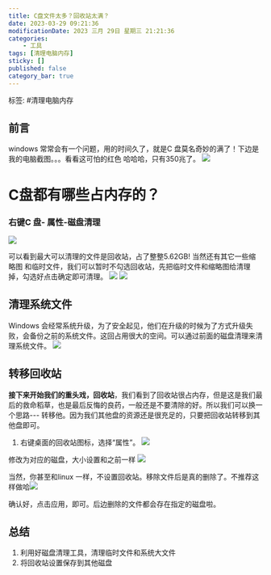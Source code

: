 ```yaml
---
title: C盘文件太多？回收站太满？
date: 2023-03-29 09:21:36
modificationDate: 2023 三月 29日 星期三 21:21:36
categories: 
	- 工具
tags: [清理电脑内存]
sticky: []
published: false
category_bar: true
---
```

标签: #清理电脑内存 

## 前言
windows 常常会有一个问题，用的时间久了，就是C 盘莫名奇妙的满了！下边是我的电脑截图。。。看看这可怕的红色 哈哈哈，只有350兆了。
![](../../imgs/Pasted%20image%2020230329212555.png)
# C盘都有哪些占内存的？

### 右键C 盘- 属性-磁盘清理

![](../../imgs/Pasted%20image%2020230329212806.png)



可以看到最大可以清理的文件是回收站，占了整整5.62GB! 当然还有其它一些缩略图 和临时文件，我们可以暂时不勾选回收站，先把临时文件和缩略图给清理掉，勾选好点击确定即可清理。
![](../../imgs/Pasted%20image%2020230329212854.png)
![](../../imgs/Pasted%20image%2020230329213429.png)
## 清理系统文件
  Windows 会经常系统升级，为了安全起见，他们在升级的时候为了方式升级失败，会备份之前的系统文件。这回占用很大的空间。可以通过前面的磁盘清理来清理系统文件。
  ![](../../imgs/Pasted%20image%2020230329213806.png)

## 转移回收站
**接下来开始我们的重头戏，回收站**，我们看到了回收站很占内存，但是这是我们最后的救命稻草，也是最后反悔的良药，一般还是不要清除的好。所以我们可以换一个思路--- 转移他。因为我们其他盘的资源还是很充足的，只要把回收站转移到其他盘即可。

1. 右键桌面的回收站图标，选择“属性”。
   ![](../../imgs/Pasted%20image%2020230329214012.png)

修改为对应的磁盘，大小设置和之前一样
![](../../imgs/Pasted%20image%2020230329214848.png)

当然，你甚至和linux 一样，不设置回收站。移除文件后是真的删除了。不推荐这样做哈![](../../imgs/Pasted%20image%2020230329215012.png)

确认好，点击应用，即可。后边删除的文件都会存在指定的磁盘啦。

## 总结
1. 利用好磁盘清理工具，清理临时文件和系统大文件
2. 将回收站设置保存到其他磁盘